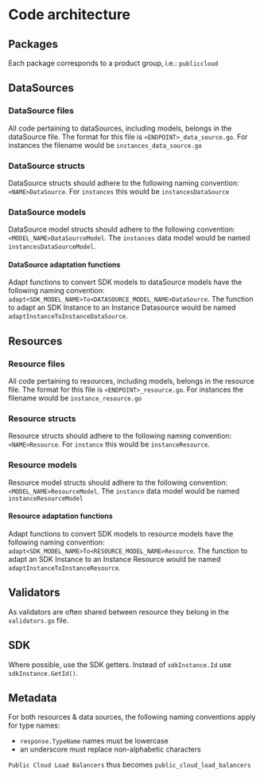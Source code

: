 # Code architecture

## Packages

Each package corresponds to a product group, i.e.: `publiccloud`

## DataSources

### DataSource files

All code pertaining to dataSources, including models, belongs in the dataSource
file.
The format for this file is `<ENDPOINT>_data_source.go`.
For instances the filename would be `instances_data_source.go`

### DataSource structs

DataSource structs should adhere to the following naming convention:
`<NAME>DataSource`.
For `instances` this would be `instancesDataSource`

### DataSource models

DataSource model structs should adhere to the following convention:
`<MODEL_NAME>DataSourceModel`.
The `instances` data model would be named `instancesDataSourceModel`.

#### DataSource adaptation functions

Adapt functions to convert SDK models to dataSource models have the following
naming convention: `adapt<SDK_MODEL_NAME>To<DATASOURCE_MODEL_NAME>DataSource`.
The function to adapt an SDK Instance to an Instance Datasource would be
named `adaptInstanceToInstanceDataSource`.

## Resources

### Resource files

All code pertaining to resources, including models, belongs in the resource
file.
The format for this file is `<ENDPOINT>_resource.go`.
For instances the filename would be `instance_resource.go`

### Resource structs

Resource structs should adhere to the following naming convention:
`<NAME>Resource`.
For `instance` this would be `instanceResource`.

### Resource models

Resource model structs should adhere to the following convention:
`<MODEL_NAME>ResourceModel`.
The `instance` data model would be named `instanceResourceModel`

#### Resource adaptation functions

Adapt functions to convert SDK models to resource models have the following
naming convention: `adapt<SDK_MODEL_NAME>To<RESOURCE_MODEL_NAME>Resource`.
The function to adapt an SDK Instance to an Instance Resource would be
named `adaptInstanceToInstanceResource`.

## Validators

As validators are often shared between resource they belong in the `validators.go`
file.

## SDK

Where possible, use the SDK getters.
Instead of `sdkInstance.Id` use `sdkInstance.GetId()`.

## Metadata

For both resources & data sources,
the following naming conventions apply for type names:

- `response.TypeName` names must be lowercase
- an underscore must replace non-alphabetic characters

`Public Cloud Load Balancers` thus becomes `public_cloud_load_balancers`
